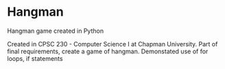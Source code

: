 # Hangman
Hangman game created in Python

Created in CPSC 230 - Computer Science I at Chapman University. Part of final requirements, create a game of hangman. Demonstated use of for loops, if statements
